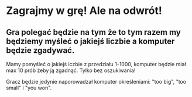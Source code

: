# Zagrajmy w grę! Ale na odwrót!

## Gra polegać będzie na tym że to tym razem my będziemy myśleć o jakiejś liczbie a komputer będzie zgadywać.

Mamy pomyśleć o jakiejś iczbie z przedziału 1-1000, komputer będzie miał max 10 prób żeby ją zgadnąć. Tylko bez oszukiwania!

Gracz będzie jedynie naporowadzał komputer określeniami: "too big", "too small" i "you won".

